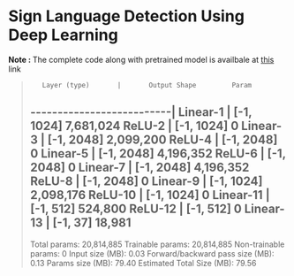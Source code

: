 # Sign Language Detection Using Deep Learning

<b> Note : </b> The complete code along with pretrained model is availbale at [this](https://drive.google.com/file/d/1asp49Y5LbjCnRxetISSnXsfn-cHYaRLP/view?usp=sharing) link 

> 
>        Layer (type)       |       Output Shape         Param 
> --------------------------|
>            Linear-1       |         [-1, 1024]       7,681,024
>             ReLU-2        |        [-1, 1024]               0
>            Linear-3       |         [-1, 2048]       2,099,200
>             ReLU-4        |        [-1, 2048]               0
>            Linear-5       |         [-1, 2048]       4,196,352
>              ReLU-6       |          [-1, 2048]               0
>            Linear-7       |          [-1, 2048]       4,196,352
>              ReLU-8       |          [-1, 2048]               0
>            Linear-9       |          [-1, 1024]       2,098,176
>             ReLU-10       |          [-1, 1024]               0
>           Linear-11       |           [-1, 512]         524,800
>             ReLU-12       |           [-1, 512]               0
>           Linear-13       |            [-1, 37]          18,981
> ------------------------------------------------------------------
> Total params: 20,814,885
> Trainable params: 20,814,885
> Non-trainable params: 0
> Input size (MB): 0.03
> Forward/backward pass size (MB): 0.13
> Params size (MB): 79.40
> Estimated Total Size (MB): 79.56
